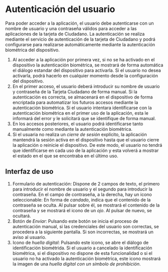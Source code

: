 # Autenticación del usuario

Para poder acceder a la aplicación, el usuario debe autenticarse con un nombre de usuario y una contraseña válidos para acceder a las aplicaciones de la tarjeta de Ciudadano. La autenticación se realiza mediante el servicio de autenticación de la tarjeta de Ciudadano y podrá configurarse para realizarse automáticamente mediante la autenticación biométrica del dispositivo.

1. Al acceder a la aplicación por primera vez, si no se ha activado en el dispositivo la autenticación biométrica, se mostrará de forma automática el diálogo estandar del dispositivo para activarla. Si el usuario no desea activarla, podrá hacerlo en cualquier momento desde la configuración del dispositivo.
2. En el primer acceso, el usuario deberá introducir su nombre de usuario y contraseña de la Tarjeta Ciudadano de forma manual. Si la autenticación es correcta, se almacenará en el dispositivo de forma encriptada para automatizar los futuros accesos mediante la autenticación biométrica. Si el usuario intentara identificarse con la autenticación biométrica en el primer uso de la aplicación, esta le informará del error y le solicitará que se identifique de forma manual.
3. En los accesos posteriores, el usuario podrá identificarse tanto manualmente como mediante la autenticación biométrica.
4. Si el usuaria no realiza un *cierre de sesión* explícito, la aplicación mantendrá la sesión activa en el dispositivo hasta que el usuario cierre la aplicación o reinicie el dispositivo. De este modo, el usuario no tendrá que identificarse en cada uso de la aplicación y esta volverá a mostrar el estado en el que se encontraba en el último uso.

## Interfaz de uso
1. Formulario de autenticación: Dispone de 2 campos de texto, el primero para introducir el nombre de usuario y el segundo para introducir la contraseña. En el campo de contraseña, a la derecha, hay un icono seleccionable: En forma de *candado*, indica que el contenido de la contraseña se oculta. Al pulsar sobre él, se mostrará el contenido de la contraseña y se mostrará el icono de un *ojo*. Al pulsar de nuevo, se ocultará.
2. Botón de *Enviar*: Pulsando este botón se inicia el proceso de autenticación manual, si las credenciales del usuario son correctas, se procedera a la siguiente pantalla. Si son incorrectas, se mostrará un aviso al usuario.
3. Icono de *huella digital*: Pulsando este icono, se abre el diálogo de identificación biométrida. Si el usuario a cancelado la identificación biométrica, si el dispositivo no dispone de esta funcionalidad o si el usuario no ha activado la autenticación biométrica, este icono mostrará la imagen de una *huella digital con un símbolo de prohibición*.
